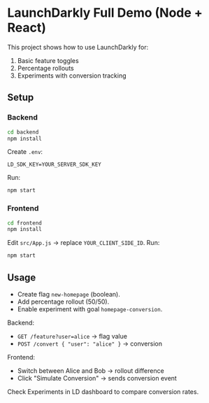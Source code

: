 # LaunchDarkly Full Demo (Node + React)

This project shows how to use LaunchDarkly for:
1. Basic feature toggles
2. Percentage rollouts
3. Experiments with conversion tracking

## Setup

### Backend
```bash
cd backend
npm install
```
Create `.env`:
```
LD_SDK_KEY=YOUR_SERVER_SDK_KEY
```
Run:
```bash
npm start
```

### Frontend
```bash
cd frontend
npm install
```
Edit `src/App.js` → replace `YOUR_CLIENT_SIDE_ID`.
Run:
```bash
npm start
```

## Usage
- Create flag `new-homepage` (boolean).
- Add percentage rollout (50/50).
- Enable experiment with goal `homepage-conversion`.

Backend:  
- `GET /feature?user=alice` → flag value  
- `POST /convert { "user": "alice" }` → conversion

Frontend:  
- Switch between Alice and Bob → rollout difference  
- Click "Simulate Conversion" → sends conversion event  

Check Experiments in LD dashboard to compare conversion rates.
